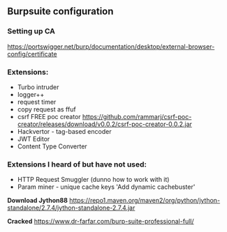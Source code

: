 ## Burpsuite configuration

### Setting up CA
https://portswigger.net/burp/documentation/desktop/external-browser-config/certificate

### Extensions:
* Turbo intruder
* logger++
* request timer
* copy request as ffuf
* csrf FREE poc creator https://github.com/rammarj/csrf-poc-creator/releases/download/v0.0.2/csrf-poc-creator-0.0.2.jar
* Hackvertor - tag-based encoder
* JWT Editor
* Content Type Converter

### Extensions I heard of but have not used:
* HTTP Request Smuggler (dunno how to work with it)
* Param miner - unique cache keys 'Add dynamic cachebuster'

**Download Jython88**
https://repo1.maven.org/maven2/org/python/jython-standalone/2.7.4/jython-standalone-2.7.4.jar

**Cracked**
https://www.dr-farfar.com/burp-suite-professional-full/
